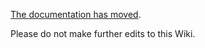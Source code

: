 [The documentation has moved](https://docs.cucumber.io/).

Please do not make further edits to this Wiki.
